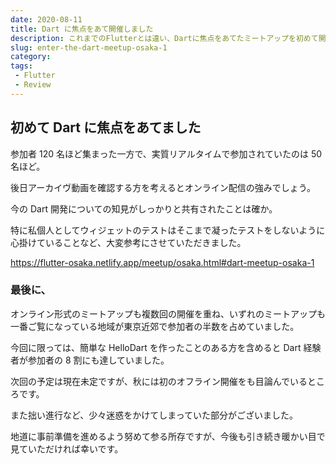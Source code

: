 ```yaml
---
date: 2020-08-11
title: Dart に焦点をあて開催しました
description: これまでのFlutterとは違い、Dartに焦点をあてたミートアップを初めて開催しました。
slug: enter-the-dart-meetup-osaka-1
category: 
tags: 
 - Flutter
 - Review
---
```


## 初めて Dart に焦点をあてました

参加者 120 名ほど集まった一方で、実質リアルタイムで参加されていたのは 50 名ほど。

後日アーカイヴ動画を確認する方を考えるとオンライン配信の強みでしょう。

今の Dart 開発についての知見がしっかりと共有されたことは確か。

特に私個人としてウィジェットのテストはそこまで凝ったテストをしないように心掛けていることなど、大変参考にさせていただきました。

https://flutter-osaka.netlify.app/meetup/osaka.html#dart-meetup-osaka-1

### 最後に、

オンライン形式のミートアップも複数回の開催を重ね、いずれのミートアップも一番ご覧になっている地域が東京近郊で参加者の半数を占めていました。

今回に限っては、簡単な HelloDart を作ったことのある方を含めると Dart 経験者が参加者の 8 割にも達していました。

次回の予定は現在未定ですが、秋には初のオフライン開催をも目論んでいるところです。

また拙い進行など、少々迷惑をかけてしまっていた部分がございました。

地道に事前準備を進めるよう努めて参る所存ですが、今後も引き続き暖かい目で見ていただければ幸いです。

